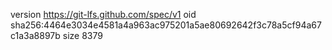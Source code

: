 version https://git-lfs.github.com/spec/v1
oid sha256:4464e3034e4581a4a963ac975201a5ae80692642f3c78a5cf94a67c1a3a8897b
size 8379
